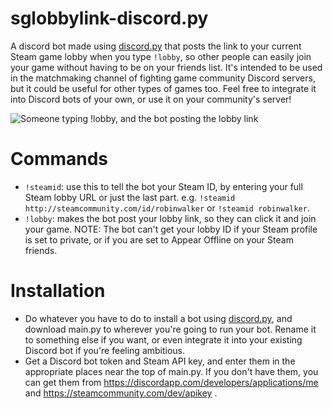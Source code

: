 # sglobbylink-discord.py
A discord bot made using [discord.py](https://github.com/Rapptz/discord.py) that posts the link to your current Steam game lobby when you type `!lobby`, so other people can easily join your game without having to be on your friends list. It's intended to be used in the matchmaking channel of fighting game community Discord servers, but it could be useful for other types of games too. Feel free to integrate it into Discord bots of your own, or use it on your community's server!

![Someone typing !lobby, and the bot posting the lobby link](https://github.com/itsmrpeck/sglobbylink-discord.py/blob/master/lobby_link.png "Example Usage")

# Commands

- `!steamid`: use this to tell the bot your Steam ID, by entering your full Steam lobby URL or just the last part. e.g. `!steamid http://steamcommunity.com/id/robinwalker` or `!steamid robinwalker`.
- `!lobby`: makes the bot post your lobby link, so they can click it and join your game. NOTE: The bot can't get your lobby ID if your Steam profile is set to private, or if you are set to Appear Offline on your Steam friends.

# Installation

- Do whatever you have to do to install a bot using [discord.py](https://github.com/Rapptz/discord.py), and download main.py to wherever you're going to run your bot. Rename it to something else if you want, or even integrate it into your existing Discord bot if you're feeling ambitious.
- Get a Discord bot token and Steam API key, and enter them in the appropriate places near the top of main.py. If you don't have them, you can get them from https://discordapp.com/developers/applications/me and https://steamcommunity.com/dev/apikey .

